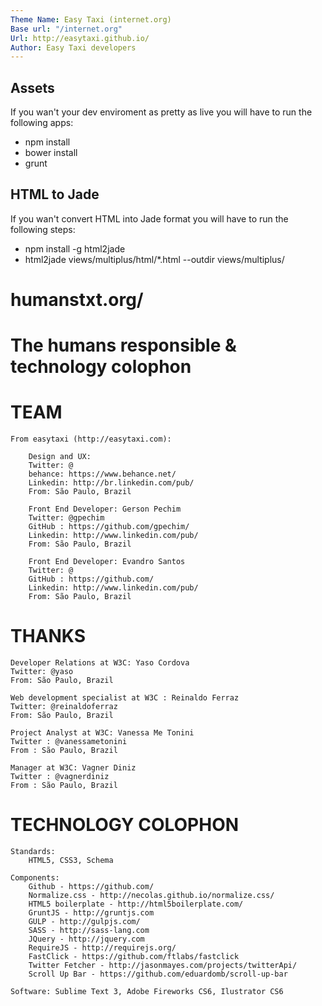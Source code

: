 ```yaml
---
Theme Name: Easy Taxi (internet.org)
Base url: "/internet.org"
Url: http://easytaxi.github.io/
Author: Easy Taxi developers
---
```


Assets
------
If you wan't your dev enviroment as pretty as live you will have to run the following apps:
* npm install
* bower install
* grunt

HTML to Jade
------
If you wan't convert HTML into Jade format you will have to run the following steps:
* npm install -g html2jade
* html2jade views/multiplus/html/*.html --outdir views/multiplus/


# humanstxt.org/
# The humans responsible & technology colophon

# TEAM

    From easytaxi (http://easytaxi.com):

        Design and UX: 
        Twitter: @
        behance: https://www.behance.net/
        Linkedin: http://br.linkedin.com/pub/
        From: São Paulo, Brazil

        Front End Developer: Gerson Pechim
        Twitter: @gpechim
        GitHub : https://github.com/gpechim/
        Linkedin: http://www.linkedin.com/pub/
        From: São Paulo, Brazil

        Front End Developer: Evandro Santos
        Twitter: @
        GitHub : https://github.com/
        Linkedin: http://www.linkedin.com/pub/
        From: São Paulo, Brazil

# THANKS

    Developer Relations at W3C: Yaso Cordova
    Twitter: @yaso
    From: São Paulo, Brazil

    Web development specialist at W3C : Reinaldo Ferraz
    Twitter: @reinaldoferraz
    From: São Paulo, Brazil

    Project Analyst at W3C: Vanessa Me Tonini
    Twitter : @vanessametonini
    From : São Paulo, Brazil

    Manager at W3C: Vagner Diniz
    Twitter : @vagnerdiniz
    From : São Paulo, Brazil


# TECHNOLOGY COLOPHON

    Standards:
        HTML5, CSS3, Schema

    Components:
        Github - https://github.com/
        Normalize.css - http://necolas.github.io/normalize.css/
        HTML5 boilerplate - http://html5boilerplate.com/
        GruntJS - http://gruntjs.com
        GULP - http://gulpjs.com/
        SASS - http://sass-lang.com
        JQuery - http://jquery.com
        RequireJS - http://requirejs.org/
        FastClick - https://github.com/ftlabs/fastclick
        Twitter Fetcher - http://jasonmayes.com/projects/twitterApi/
        Scroll Up Bar - https://github.com/eduardomb/scroll-up-bar

    Software: Sublime Text 3, Adobe Fireworks CS6, Ilustrator CS6